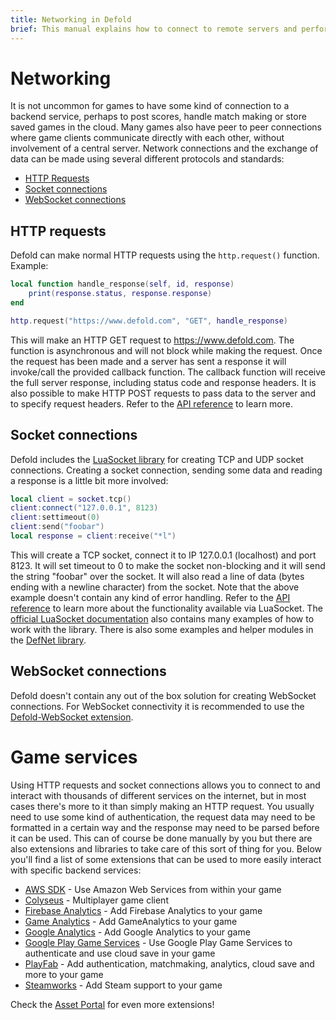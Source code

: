 ```yaml
---
title: Networking in Defold
brief: This manual explains how to connect to remote servers and perform other kinds of network connections.
---
```


# Networking

It is not uncommon for games to have some kind of connection to a backend service, perhaps to post scores, handle match making or store saved games in the cloud. Many games also have peer to peer connections where game clients communicate directly with each other, without involvement of a central server. Network connections and the exchange of data can be made using several different protocols and standards:

* [HTTP Requests](#http-requests)
* [Socket connections](#socket-connections)
* [WebSocket connections](#websocket-connections)


## HTTP requests

Defold can make normal HTTP requests using the `http.request()` function. Example:

```Lua
local function handle_response(self, id, response)
	print(response.status, response.response)
end

http.request("https://www.defold.com", "GET", handle_response)
```

This will make an HTTP GET request to https://www.defold.com. The function is asynchronous and will not block while making the request. Once the request has been made and a server has sent a response it will invoke/call the provided callback function. The callback function will receive the full server response, including status code and response headers. It is also possible to make HTTP POST requests to pass data to the server and to specify request headers. Refer to the [API reference](/ref/http/) to learn more.


## Socket connections

Defold includes the [LuaSocket library](http://w3.impa.br/~diego/software/luasocket/) for creating TCP and UDP socket connections. Creating a socket connection, sending some data and reading a response is a little bit more involved:

```Lua
local client = socket.tcp()
client:connect("127.0.0.1", 8123)
client:settimeout(0)
client:send("foobar")
local response = client:receive("*l")
```

This will create a TCP socket, connect it to IP 127.0.0.1 (localhost) and port 8123. It will set timeout to 0 to make the socket non-blocking and it will send the string "foobar" over the socket. It will also read a line of data (bytes ending with a newline character) from the socket. Note that the above example doesn't contain any kind of error handling. Refer to the [API reference](/ref/socket/) to learn more about the functionality available via LuaSocket. The [official LuaSocket documentation](http://w3.impa.br/~diego/software/luasocket/) also contains many examples of how to work with the library. There is also some examples and helper modules in the [DefNet library](https://github.com/britzl/defnet/).


## WebSocket connections

Defold doesn't contain any out of the box solution for creating WebSocket connections. For WebSocket connectivity it is recommended to use the [Defold-WebSocket extension](https://github.com/britzl/defold-websocket).


# Game services

Using HTTP requests and socket connections allows you to connect to and interact with thousands of different services on the internet, but in most cases there's more to it than simply making an HTTP request. You usually need to use some kind of authentication, the request data may need to be formatted in a certain way and the response may need to be parsed before it can be used. This can of course be done manually by you but there are also extensions and libraries to take care of this sort of thing for you. Below you'll find a list of some extensions that can be used to more easily interact with specific backend services:

* [AWS SDK](https://github.com/britzl/aws-sdk-lua) - Use Amazon Web Services from within your game
* [Colyseus](https://github.com/colyseus/colyseus-defold) - Multiplayer game client
* [Firebase Analytics](https://github.com/defold/extension-firebase-analytics) - Add Firebase Analytics to your game
* [Game Analytics](https://gameanalytics.com/docs/item/defold-sdk) - Add GameAnalytics to your game
* [Google Analytics](https://github.com/britzl/defold-googleanalytics) - Add Google Analytics to your game
* [Google Play Game Services](https://github.com/defold/extension-gpgs) - Use Google Play Game Services to authenticate and use cloud save in your game
* [PlayFab](https://github.com/PlayFab/LuaSdk) - Add authentication, matchmaking, analytics, cloud save and more to your game
* [Steamworks](https://github.com/britzl/steamworks-defold/) - Add Steam support to your game

Check the [Asset Portal](https://www.defold.com/assets/) for even more extensions!
